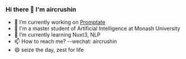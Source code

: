 ### Hi there 👋 I'm aircrushin

- 🔭 I’m currently working on [Promptate](https://github.com/aircrushin/promptate)
- 🏫 I'm a master student of Artificial Intelligence at Monash University
- 🌱 I’m currently learning Nuxt3, NLP
- 📫 How to reach me? --wechat: aircrushin
- 😄 seize the day, zest for life

